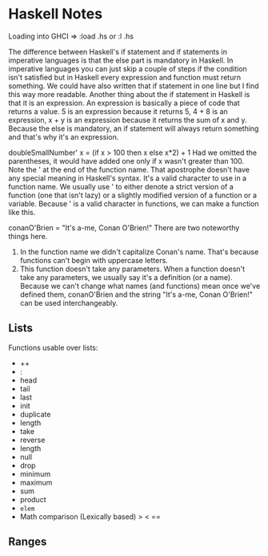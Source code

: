 # Haskell Notes

Loading into GHCI => :load <filename>.hs or :l <filename>.hs

The difference between Haskell's if statement and if statements in imperative languages is that the else part is mandatory in Haskell.
In imperative languages you can just skip a couple of steps if the condition isn't satisfied but in Haskell every expression and function must return something.
We could have also written that if statement in one line but I find this way more readable.
Another thing about the if statement in Haskell is that it is an expression.
An expression is basically a piece of code that returns a value. 5 is an expression because it returns 5, 4 + 8 is an expression, x + y is an expression because it returns the sum of x and y.
Because the else is mandatory, an if statement will always return something and that's why it's an expression.

doubleSmallNumber' x = (if x > 100 then x else x\*2) + 1
Had we omitted the parentheses, it would have added one only if x wasn't greater than 100.
Note the ' at the end of the function name.
That apostrophe doesn't have any special meaning in Haskell's syntax.
It's a valid character to use in a function name.
We usually use ' to either denote a strict version of a function (one that isn't lazy) or a slightly modified version of a function or a variable.
Because ' is a valid character in functions, we can make a function like this.

conanO'Brien = "It's a-me, Conan O'Brien!"
There are two noteworthy things here.

1. In the function name we didn't capitalize Conan's name. That's because functions can't begin with uppercase letters.
2. This function doesn't take any parameters. When a function doesn't take any parameters, we usually say it's a definition (or a name). Because we can't change what names (and functions) mean once we've defined them, conanO'Brien and the string "It's a-me, Conan O'Brien!" can be used interchangeably.

## Lists

Functions usable over lists:

- ++
- :
- head
- tail
- last
- init
- duplicate
- length
- take
- reverse
- length
- null
- drop
- minimum
- maximum
- sum
- product
- <item> `elem` <list>
- Math comparison (Lexically based) > < ==

## Ranges

